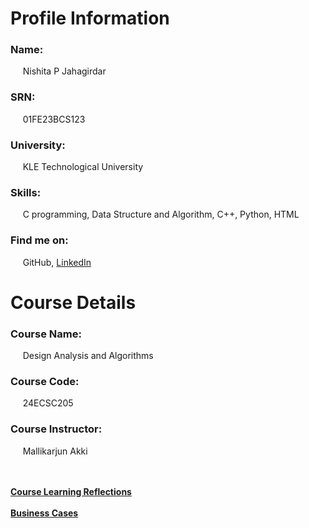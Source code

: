 # Profile Information


### Name: 
&nbsp;&nbsp;&nbsp;&nbsp; Nishita P Jahagirdar  
### SRN:
&nbsp;&nbsp;&nbsp;&nbsp; 01FE23BCS123  
### University: 
&nbsp;&nbsp;&nbsp;&nbsp; KLE Technological University  
### Skills:
&nbsp;&nbsp;&nbsp;&nbsp; C programming, Data Structure and Algorithm, C++, Python, HTML  
### Find me on:
&nbsp;&nbsp;&nbsp;&nbsp; GitHub, [LinkedIn](www.linkedin.com/in/nishita-jahagirdar) 

# Course Details

### Course Name:
&nbsp;&nbsp;&nbsp;&nbsp; Design Analysis and Algorithms
### Course Code: 
&nbsp;&nbsp;&nbsp;&nbsp; 24ECSC205
### Course Instructor:
&nbsp;&nbsp;&nbsp;&nbsp; Mallikarjun Akki

<br><br>
[**Course Learning Reflections**](Course.md)
<br><br>
[**Business Cases**](cases.md)
